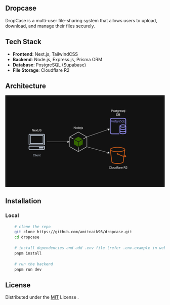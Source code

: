 ## **Dropcase** 
DropCase is a multi-user file-sharing system that allows users to upload, download, and manage their files securely.

## **Tech Stack**  
- **Frontend**: Next.js, TailwindCSS  
- **Backend**: Node.js, Express.js, Prisma ORM  
- **Database**: PostgreSQL (Supabase)    
- **File Storage**: Cloudflare R2

## **Architecture**  
![Architecture](https://raw.githubusercontent.com/amitnaik96/dropcase/main/apps/web/public/build.png)  

## **Installation**  

### **Local**
```bash
    # clone the repo
    git clone https://github.com/amitnaik96/dropcase.git
    cd dropcase

    # install dependencies and add .env file (refer .env.example in web, api, db)
    pnpm install
    
    # run the backend  
    pnpm run dev
```

## License
Distributed under the [MIT](https://github.com/amitnaik96/dropcase/blob/main/LICENSE) License .